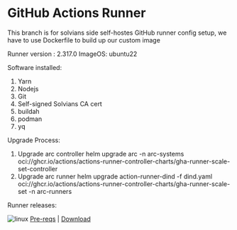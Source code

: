 # GitHub Actions Runner

This branch is for solvians side self-hostes GitHub runner config setup, we have to use Dockerfile to build up our custom image

Runner version : 2.317.0
ImageOS: ubuntu22

Software installed:
1. Yarn
2. Nodejs
3. Git
4. Self-signed Solvians CA cert
5. buildah
6. podman
7. yq

Upgrade Process:
1. Upgrade arc controller
helm upgrade arc -n arc-systems oci://ghcr.io/actions/actions-runner-controller-charts/gha-runner-scale-set-controller
2. Upgrade arc runner
helm upgrade action-runner-dind -f dind.yaml oci://ghcr.io/actions/actions-runner-controller-charts/gha-runner-scale-set -n arc-runners

Runner releases:

![linux](docs/res/linux_sm.png)  [Pre-reqs](docs/start/envlinux.md) | [Download](https://github.com/actions/runner/releases)

